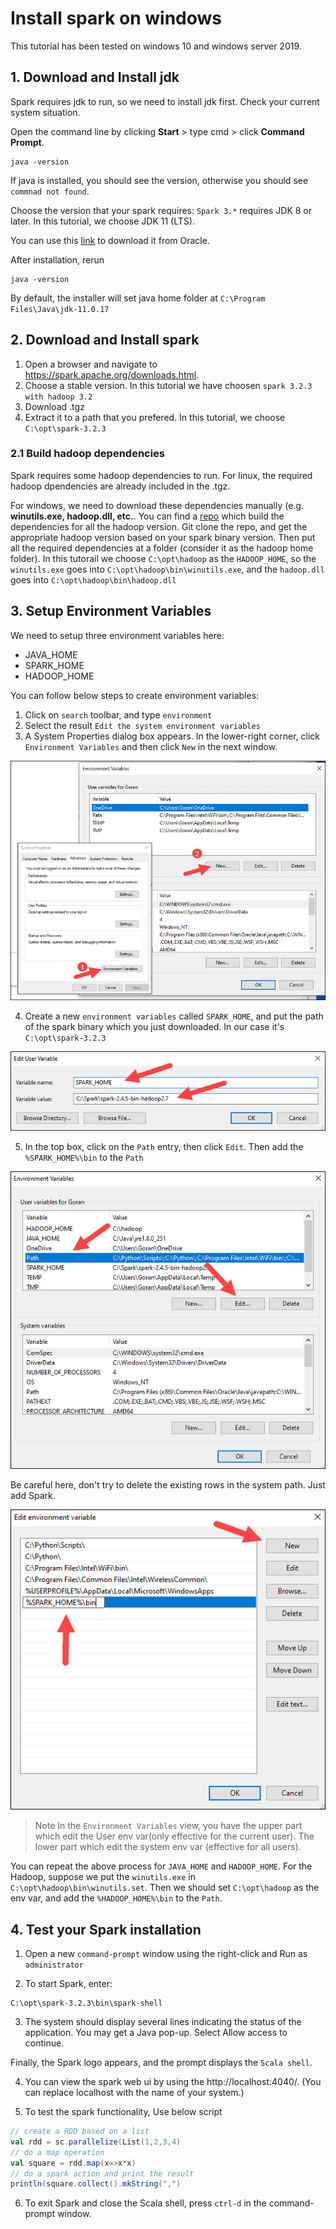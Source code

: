 # Install spark on windows

This tutorial has been tested on windows 10 and windows server 2019.

## 1. Download and Install jdk

Spark requires jdk to run, so we need to install jdk first. Check your current system situation.

Open the command line by clicking **Start** > type cmd > click **Command Prompt**.

```shell
java -version
```

If java is installed, you should see the version, otherwise you should see `commnad not found`.

Choose the version that your spark requires: `Spark 3.*` requires JDK 8 or later. In this tutorial, we choose JDK 11 (LTS).

You can use this [link](https://www.oracle.com/java/technologies/downloads/#java11) to download it from Oracle. 

After installation, rerun 

```shell
java -version
```

By default, the installer will set java home folder at `C:\Program Files\Java\jdk-11.0.17` 

## 2. Download and Install spark

1. Open a browser and navigate to https://spark.apache.org/downloads.html.
2. Choose a stable version. In this tutorial we have choosen `spark 3.2.3 with hadoop 3.2`
3. Download .tgz
4. Extract it to a path that you prefered. In this tutorial, we choose `C:\opt\spark-3.2.3`

### 2.1 Build hadoop dependencies

Spark requires some hadoop dependencies to run. For linux, the required hadoop dpendencies are already included in the .tgz. 

For windows, we need to download these dependencies manually (e.g. **winutils.exe, hadoop.dll, etc.**. You can find a [repo](https://github.com/cdarlint/winutils) which build the dependencies for all the hadoop version. Git clone the repo, and get the appropriate hadoop version based on your spark binary version. Then put all the required dependencies at a folder (consider it as the hadoop home folder). In this tutorail we choose `C:\opt\hadoop` as the `HADOOP_HOME`, so the `winutils.exe` goes into `C:\opt\hadoop\bin\winutils.exe`, and the `hadoop.dll` goes into `C:\opt\hadoop\bin\hadoop.dll`

## 3. Setup Environment Variables

We need to setup three environment variables here:
- JAVA_HOME
- SPARK_HOME
- HADOOP_HOME

You can follow below steps to create environment variables:
1. Click on `search` toolbar, and type `environment`
2. Select the result `Edit the system environment variables`
3. A System Properties dialog box appears. In the lower-right corner, click `Environment Variables` and then click `New` in the next window.

![windows-new-environment-variable1.png](../images/windows-new-environment-variable1.png)

4. Create a new `environment variables` called `SPARK_HOME`, and put the path of the spark binary which you just downloaded. In our case it's `C:\opt\spark-3.2.3`

![windows-new-spark-env-variable.png](../images/windows-new-spark-env-variable.png)

5. In the top box, click on the `Path` entry, then click `Edit`. Then add the `%SPARK_HOME%\bin` to the `Path`

![windows-edit-path-variable-spark.png](../images/windows-edit-path-variable-spark.png)

Be careful here, don't try to delete the existing rows in the system path. Just add Spark.

![windows-add-spark-to-path.png](../images/windows-add-spark-to-path.png)


> Note In the `Environment Variables` view, you have the upper part which edit the User env var(only effective for the current user). The lower part which edit the system env var (effective for all users).  

You can repeat the above process for `JAVA_HOME` and `HADOOP_HOME`. For the Hadoop, suppose we put the `winutils.exe` in `C:\opt\hadoop\bin\winutils.set`. Then we should set `C:\opt\hadoop` as the env var, and add the `%HADOOP_HOME%\bin` to the `Path`.

## 4. Test your Spark installation

1. Open a new `command-prompt` window using the right-click and Run as `administrator`

2. To start Spark, enter:

```shell
C:\opt\spark-3.2.3\bin\spark-shell
```

3. The system should display several lines indicating the status of the application. You may get a Java pop-up. Select Allow access to continue.

Finally, the Spark logo appears, and the prompt displays the `Scala shell`.

4. You can view the spark web ui by using the  http://localhost:4040/. (You can replace localhost with the name of your system.)

5. To test the spark functionality, Use below script
```scala
// create a RDD based on a list
val rdd = sc.parallelize(List(1,2,3,4)
// do a map operation             
val square = rdd.map(x=>x*x)
// do a spark action and print the result 
println(square.collect().mkString(",")    
```

6. To exit Spark and close the Scala shell, press `ctrl-d` in the command-prompt window.
